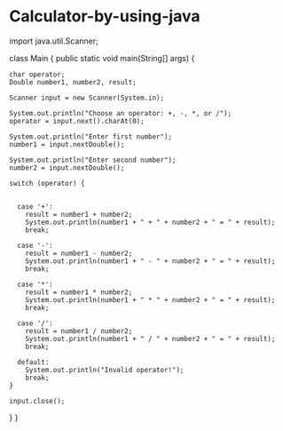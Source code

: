 # Calculator-by-using-java

import java.util.Scanner;

class Main {
  public static void main(String[] args) {

    char operator;
    Double number1, number2, result;

    Scanner input = new Scanner(System.in);

    System.out.println("Choose an operator: +, -, *, or /");
    operator = input.next().charAt(0);
    
    System.out.println("Enter first number");
    number1 = input.nextDouble();

    System.out.println("Enter second number");
    number2 = input.nextDouble();

    switch (operator) {

      
      case '+':
        result = number1 + number2;
        System.out.println(number1 + " + " + number2 + " = " + result);
        break;

      case '-':
        result = number1 - number2;
        System.out.println(number1 + " - " + number2 + " = " + result);
        break;
        
      case '*':
        result = number1 * number2;
        System.out.println(number1 + " * " + number2 + " = " + result);
        break;

      case '/':
        result = number1 / number2;
        System.out.println(number1 + " / " + number2 + " = " + result);
        break;

      default:
        System.out.println("Invalid operator!");
        break;
    }

    input.close();
  }
}
